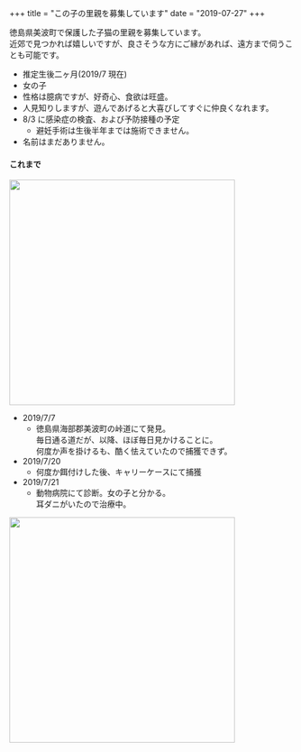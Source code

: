 +++
title = "この子の里親を募集しています"
date = "2019-07-27"
+++

徳島県美波町で保護した子猫の里親を募集しています。  
近郊で見つかれば嬉しいですが、良さそうな方にご縁があれば、遠方まで伺うことも可能です。

* 推定生後二ヶ月(2019/7 現在)
* 女の子
* 性格は臆病ですが、好奇心、食欲は旺盛。
* 人見知りしますが、遊んであげると大喜びしてすぐに仲良くなれます。
* 8/3 に感染症の検査、および予防接種の予定
    * 避妊手術は生後半年までは施術できません。
* 名前はまだありません。

#### これまで

<img src="/img/main/on.jpg" width="400">

- 2019/7/7  
  - 徳島県海部郡美波町の峠道にて発見。  
毎日通る道だが、以降、ほぼ毎日見かけることに。  
何度か声を掛けるも、酷く怯えていたので捕獲できず。
- 2019/7/20
  - 何度か餌付けした後、キャリーケースにて捕獲
- 2019/7/21
  - 動物病院にて診断。女の子と分かる。  
  耳ダニがいたので治療中。

<img src="/img/main/tenori.jpg" width="400">
